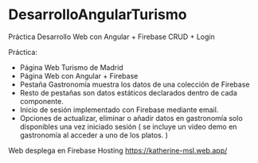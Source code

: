 # DesarrolloAngularTurismo
Práctica Desarrollo Web con Angular + Firebase CRUD + Login

Práctica:
- Página Web Turismo de Madrid
- Página Web con Angular + Firebase
- Pestaña Gastronomía muestra los datos de una colección de Firebase
- Resto de pestañas son datos estáticos declarados dentro de cada componente.
- Inicio de sesión implementado con Firebase mediante email.
- Opciones de actualizar, eliminar o añadir datos en gastronomía solo disponibles una vez iniciado sesión ( se incluye un video demo en gastronomía al acceder a uno de los platos. )

Web desplega en Firebase Hosting
https://katherine-msl.web.app/
